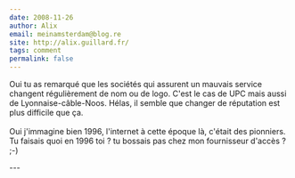 ```yaml
---
date: 2008-11-26
author: Alix
email: meinamsterdam@blog.re
site: http://alix.guillard.fr/
tags: comment
permalink: false
---
```


<p>
Oui tu as remarqué que les sociétés qui assurent un mauvais service changent régulièrement de nom ou de logo. C'est le cas de UPC mais aussi de Lyonnaise-câble-Noos. Hélas, il semble que changer de réputation est plus difficile que ça.
<br/><br/>
Oui j'immagine bien 1996, l'internet à cette époque là, c'était des pionniers. Tu faisais quoi en 1996 toi ? tu bossais pas chez mon fournisseur d'accès ? ;-)
</p>
---